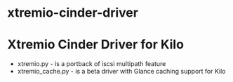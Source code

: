 xtremio-cinder-driver
=====================

# Xtremio Cinder Driver for Kilo
* xtremio.py - is a portback of iscsi multipath feature
* xtremio_cache.py - is a beta driver with Glance caching support for Kilo
